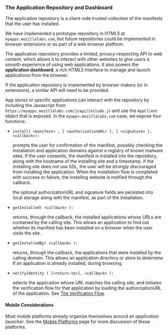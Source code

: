 ### The Application Repository and Dashboard

The application repository is a client-side trusted collection of the manifests that the user has installed.

We have implemented a prototype repository in HTML5 at `myapps.mozillalabs.com`, but future repositories could be implemented in browser extensions or as part of a web browser platform. <!-- FIXME: I think we have some specific reasons for a hosted repository, which we could explain?  Particularly browser-neutrality and portability -->

The application repository provides a limited, privacy-respecting API to web content, which allows it to interact with other websites to give users a smooth experience of using web applications.  It also powers the **application dashboard**, a rich HTML5 interface to manage and launch applications from the browser.

If the application repository is implemented by browser makers (or in extensions), a similar API will need to be provided.

App stores or specific applications can interact with the repository by including the Javascript from `https://myapps.mozillalabs.com/jsapi/include.js` and use the `AppClient` object that is exposed.  In the `myapps.mozillalabs.com` case, we expose four functions:

*   `install( <manifest> , [ <authorizationURL> ], [ <signature> ], <callback>):`

    prompts the user for confirmation of the manifest, possibly checking the installation and application domains against a registry of known malware sites.  If the user consents, the manifest is installed into the repository, along with the hostname of the installing site and a timestamp.  If the installing site does not use SSL, the user will be strongly discouraged from installing the application.   When the installation flow is completed with success or failure, the installing website is notified through the callback.

     the optional authorizationURL and signature fields are persisted into local storage along with the manifest, as part of the installation.

*   `getInstalled( <callback> ):`

    returns, through the callback, the installed applications whose URLs are contained by the calling site.  This allows an application to find out whether its manifest has been installed on a browser when the user visits the site.

*   `getInstalledBy( <callback> ):`

    returns, through the callback, the applications that were installed by the calling domain.  This allows an application directory or store to determine if an application is already installed, during browsing.

*   `verifyIdentity ( [<return-to>], <callback> ):`

    selects the application whose URL matches the calling site, and initiates the verification flow for that application by loading the authorizationURL of the application.  <!-- FIXME: what happens when more than one matches? --> See [The Verification Flow](verification.html).

<!-- FIXME: probably some simple example is called for here? -->


#### Mobile Considerations

Most mobile platforms already organize themselves around an *application launcher*.  See the <a href="mobile.html">Mobile Platforms</a> page for more discussion of these platforms.
